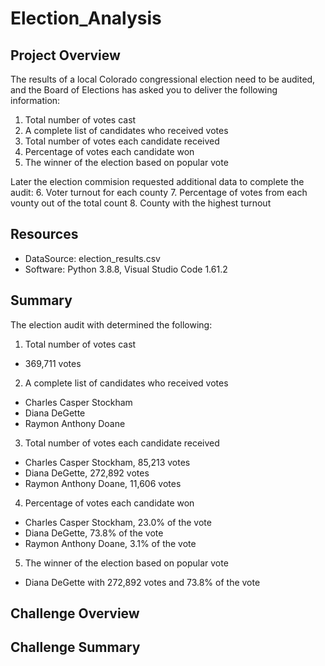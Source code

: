# Election_Analysis
## Project Overview
The results of a local Colorado congressional election need to be audited, and the Board of Elections has asked you to deliver the following information:
1. Total number of votes cast
2. A complete list of candidates who received votes
3. Total number of votes each candidate received
4. Percentage of votes each candidate won
5. The winner of the election based on popular vote

Later the election commision requested additional data to complete the audit:
6. Voter turnout for each county
7. Percentage of votes from each vounty out of the total count
8. County with the highest turnout

## Resources
- DataSource: election_results.csv
- Software: Python 3.8.8, Visual Studio Code 1.61.2

## Summary
The election audit with determined the following:
1. Total number of votes cast
  - 369,711 votes
2. A complete list of candidates who received votes
  - Charles Casper Stockham
  - Diana DeGette
  - Raymon Anthony Doane
3. Total number of votes each candidate received
  - Charles Casper Stockham, 85,213 votes
  - Diana DeGette, 272,892 votes
  - Raymon Anthony Doane, 11,606 votes
4. Percentage of votes each candidate won
  - Charles Casper Stockham, 23.0% of the vote
  - Diana DeGette, 73.8% of the vote
  - Raymon Anthony Doane, 3.1% of the vote
5. The winner of the election based on popular vote
  - Diana DeGette with 272,892 votes and 73.8% of the vote

## Challenge Overview

## Challenge Summary

